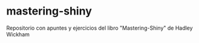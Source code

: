 # mastering-shiny
Repositorio con apuntes y ejercicios del libro "Mastering-Shiny" de Hadley Wickham
